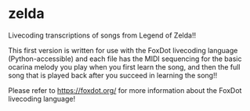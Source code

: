 # zelda
Livecoding transcriptions of songs from Legend of Zelda!!

This first version is written for use with the FoxDot livecoding language (Python-accessible) and each file has the MIDI sequencing for the basic ocarina melody you play when you first learn the song, and then the full song that is played back after you succeed in learning the song!!

Please refer to https://foxdot.org/ for more information about the FoxDot livecoding language!
